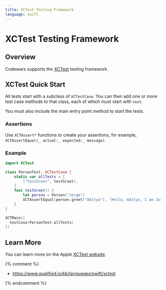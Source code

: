 ```yaml
---
title: XCTest Testing Framework
language: swift
---
```


# XCTest Testing Framework

## Overview

Codewars supports the [XCTest](https://developer.apple.com/reference/xctest) testing framework.

## XCTest Quick Start

All tests start with a subclass of `XCTestCase`.
You can then add one or more test case methods to that class, each of which must start with `test`.

You must also include the main entry point method to start the tests.

### Assertions

Use `XCTAssert*` functions to create your assertions, for example, `XCTAssertEqual(_ actual:_ expected:_ message)`.

### Example

```swift
import XCTest

class PersonTest: XCTestCase {
    static var allTests = [
        ("testGreet", testGreet),
    ]
    func testGreet() {
        let person = Person("Jorge")
        XCTAssertEqual(person.greet("Aditya"), "Hello, Aditya, I am Jorge, it's nice to meet you!")
    }
}

XCTMain([
  testCase(PersonTest.allTests)
])
```

## Learn More

You can learn more on the Apple [XCTest website](https://developer.apple.com/reference/xctest).

{% comment %}

- <https://www.qualified.io/kb/languages/swift/xctest>

{% endcomment %}
